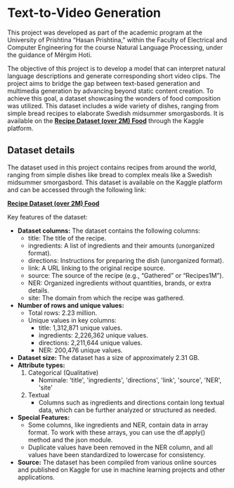 # Text-to-Video Generation

This project was developed as part of the academic program at the University of Prishtina “Hasan Prishtina,” within the Faculty of Electrical and Computer Engineering for the course Natural Language Processing, under the guidance of Mërgim Hoti.

The objective of this project is to develop a model that can interpret natural language descriptions and generate corresponding short video clips. The project aims to bridge the gap between text-based generation and multimedia generation by advancing beyond static content creation. To achieve this goal, a dataset showcasing the wonders of food composition was utilized. This dataset includes a wide variety of dishes, ranging from simple bread recipes to elaborate Swedish midsummer smorgasbords. It is available on the **[Recipe Dataset (over 2M) Food](https://www.kaggle.com/datasets/wilmerarltstrmberg/recipe-dataset-over-2m)** through the Kaggle platform.

## Dataset details

The dataset used in this project contains recipes from around the world, ranging from simple dishes like bread to complex meals like a Swedish midsummer smorgasbord. This dataset is available on the Kaggle platform and can be accessed through the following link:

**[Recipe Dataset (over 2M) Food](https://www.kaggle.com/datasets/wilmerarltstrmberg/recipe-dataset-over-2m)**

Key features of the dataset:
- **Dataset columns:** The dataset contains the following columns:
    - title: The title of the recipe.
    - ingredients: A list of ingredients and their amounts (unorganized format).
    - directions: Instructions for preparing the dish (unorganized format).
    - link: A URL linking to the original recipe source.
    - source: The source of the recipe (e.g., “Gathered” or “Recipes1M”).
    - NER: Organized ingredients without quantities, brands, or extra details.
    - site: The domain from which the recipe was gathered.
- **Number of rows and unique values:** 
    - Total rows: 2.23 million.
    - Unique values in key columns:
        - title: 1,312,871 unique values.
	    - ingredients: 2,226,362 unique values.
	    - directions: 2,211,644 unique values.
	    - NER: 200,476 unique values.
- **Dataset size:** The dataset has a size of approximately 2.31 GB.
- **Attribute types:**
    1. Categorical (Qualitative)
        - Nominale: 'title', 'ingredients', 'directions', 'link', 'source', 'NER', 'site'
    2. Textual
        - Columns such as ingredients and directions contain long textual data, which can be further analyzed or structured as needed.
- **Special Features:**
    - Some columns, like ingredients and NER, contain data in array format. To work with these arrays, you can use the df.apply() method and the json module.
    - Duplicate values have been removed in the NER column, and all values have been standardized to lowercase for consistency.
- **Source:** The dataset has been compiled from various online sources and published on Kaggle for use in machine learning projects and other applications.